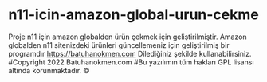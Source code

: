 # n11-icin-amazon-global-urun-cekme
Proje n11 için amazon globalden ürün çekmek için geliştirilmiştir.
Amazon globalden n11 sitenizdeki ürünleri güncellemeniz için geliştirilmiş bir programdır
https://batuhanokmen.com
Dilediğiniz şekilde kullanabilirsiniz.
#Copyright 2022 Batuhanokmen.com
#Bu yazılımın tüm hakları GPL lisansı altında korunmaktadır.
©
